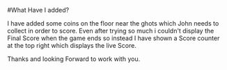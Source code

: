 #What Have I added?

I have added some coins on the floor near the ghots which John needs to collect in order to score.
Even after trying so much i couldn't display the Final Score when the game ends so instead I have shown a Score counter at the top right
which displays the live Score.

Thanks and looking Forward to work with you.
